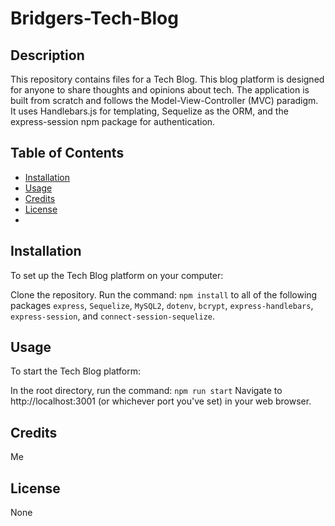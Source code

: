 # Bridgers-Tech-Blog

## Description

This repository contains files for a Tech Blog. This blog platform is designed for anyone to share thoughts and opinions about tech. The application is built from scratch and follows the Model-View-Controller (MVC) paradigm. It uses Handlebars.js for templating, Sequelize as the ORM, and the express-session npm package for authentication.

## Table of Contents

- [Installation](#installation)
- [Usage](#usage)
- [Credits](#credits)
- [License](#license)
- 
## Installation

To set up the Tech Blog platform on your computer:

Clone the repository.
Run the command: `npm install` to all of the following packages
`express`, `Sequelize`, `MySQL2`, `dotenv`, `bcrypt`, `express-handlebars`, `express-session`, and `connect-session-sequelize`.

## Usage

To start the Tech Blog platform:

In the root directory, run the command: `npm run start`
Navigate to http://localhost:3001 (or whichever port you've set) in your web browser.

## Credits

Me

## License

None
